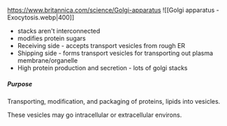 https://www.britannica.com/science/Golgi-apparatus
![[Golgi apparatus - Exocytosis.webp|400]]
- stacks aren't interconnected
- modifies protein sugars
- Receiving side - accepts transport vesicles from rough ER
- Shipping side - forms transport vesicles for transporting out plasma membrane/organelle
- High protein production and secretion - lots of golgi stacks

##### Purpose
Transporting, modification, and packaging of proteins, lipids into vesicles.

These vesicles may go intracellular or extracellular environs.